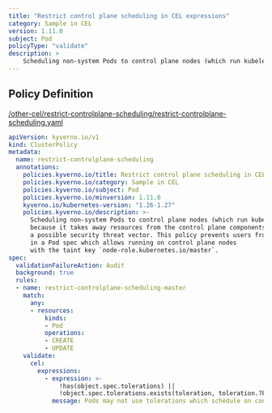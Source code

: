 ```yaml
---
title: "Restrict control plane scheduling in CEL expressions"
category: Sample in CEL
version: 1.11.0
subject: Pod
policyType: "validate"
description: >
    Scheduling non-system Pods to control plane nodes (which run kubelet) is often undesirable because it takes away resources from the control plane components and can represent a possible security threat vector. This policy prevents users from setting a toleration in a Pod spec which allows running on control plane nodes with the taint key `node-role.kubernetes.io/master`.
---
```


## Policy Definition
<a href="https://github.com/kyverno/policies/raw/main//other-cel/restrict-controlplane-scheduling/restrict-controlplane-scheduling.yaml" target="-blank">/other-cel/restrict-controlplane-scheduling/restrict-controlplane-scheduling.yaml</a>

```yaml
apiVersion: kyverno.io/v1
kind: ClusterPolicy
metadata:
  name: restrict-controlplane-scheduling
  annotations:
    policies.kyverno.io/title: Restrict control plane scheduling in CEL expressions
    policies.kyverno.io/category: Sample in CEL 
    policies.kyverno.io/subject: Pod
    policies.kyverno.io/minversion: 1.11.0
    kyverno.io/kubernetes-version: "1.26-1.27"
    policies.kyverno.io/description: >-
      Scheduling non-system Pods to control plane nodes (which run kubelet) is often undesirable
      because it takes away resources from the control plane components and can represent
      a possible security threat vector. This policy prevents users from setting a toleration
      in a Pod spec which allows running on control plane nodes
      with the taint key `node-role.kubernetes.io/master`.
spec:
  validationFailureAction: Audit
  background: true
  rules:
  - name: restrict-controlplane-scheduling-master
    match:
      any:
      - resources:
          kinds:
          - Pod
          operations:
          - CREATE
          - UPDATE
    validate:
      cel:
        expressions:
          - expression: >-
              !has(object.spec.tolerations) || 
              !object.spec.tolerations.exists(toleration, toleration.?key.orValue('') in ['node-role.kubernetes.io/master', 'node-role.kubernetes.io/control-plane'])
            message: Pods may not use tolerations which schedule on control plane nodes.


```
